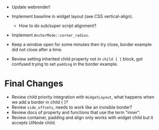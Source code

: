 * Update webrender!

* Implement baseline in widget layout (see CSS vertical-align).
    - How to do sub/super script alignment?
* Implement `AnchorMode::corner_radius`.

* Keep a window open for some minutes then try close, border example did not close after a time.
* Review setting inherited child property not in `child { }` block, got confused trying to set `padding` in the border example.

# Final Changes

* Review child priority integration with `WidgetLayout`, what happens when we add a border in child { }?
* Review `side_offsets`, needs to work like an invisible border? 
* Review docs of property and functions that use the term "inner".
* Review container, padding and align only works with widget child but it accepts UiNode child.